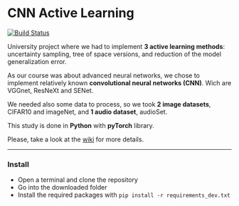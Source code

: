 # CNN Active Learning
[![Build Status](https://travis-ci.com/rafutek/CNN-active-learning.svg?branch=master)](https://travis-ci.com/rafutek/CNN-active-learning)

University project where we had to implement **3 active learning methods**: uncertainty sampling, tree of space versions, and reduction of the model generalization error.

As our course was about advanced neural networks, we chose to implement relatively known **convolutional neural networks (CNN)**. Wich are VGGnet, ResNeXt and SENet.

We needed also some data to process, so we took **2 image datasets**, CIFAR10 and imageNet, and **1 audio dataset**, audioSet.

This study is done in **Python** with **pyTorch** library.

Please, take a look at the [wiki](https://github.com/rafutek/CNN-active-learning/wiki) for more details.

***
### Install

- Open a terminal and clone the repository
- Go into the downloaded folder
- Install the required packages with `pip install -r requirements_dev.txt`
    

